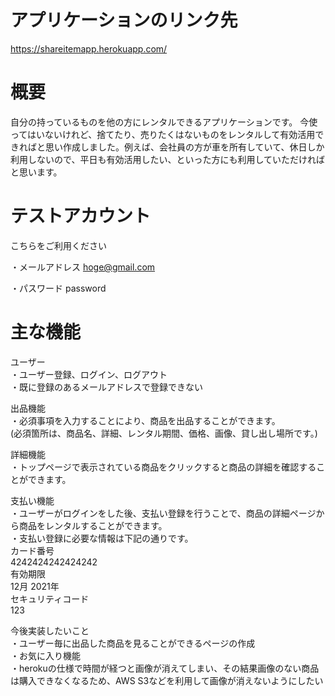 # アプリケーションのリンク先
https://shareitemapp.herokuapp.com/

# 概要
自分の持っているものを他の方にレンタルできるアプリケーションです。
今使ってはいないけれど、捨てたり、売りたくはないものをレンタルして有効活用できればと思い作成しました。例えば、会社員の方が車を所有していて、休日しか利用しないので、平日も有効活用したい、といった方にも利用していただければと思います。

# テストアカウント
こちらをご利用ください

・メールアドレス
  hoge@gmail.com

・パスワード
  password

# 主な機能
ユーザー<br>
 ・ユーザー登録、ログイン、ログアウト<br>
 ・既に登録のあるメールアドレスで登録できない

出品機能<br>
 ・必須事項を入力することにより、商品を出品することができます。<br>
 (必須箇所は、商品名、詳細、レンタル期間、価格、画像、貸し出し場所です。)

詳細機能<br>
 ・トップページで表示されている商品をクリックすると商品の詳細を確認することができます。

支払い機能<br>
 ・ユーザーがログインをした後、支払い登録を行うことで、商品の詳細ページから商品をレンタルすることができます。<br>
 ・支払い登録に必要な情報は下記の通りです。<br>
  カード番号<br>
  4242424242424242<br>
  有効期限<br>
  12月 2021年<br>
  セキュリティコード<br>
  123

今後実装したいこと<br>
 ・ユーザー毎に出品した商品を見ることができるページの作成<br>
 ・お気に入り機能<br>
 ・herokuの仕様で時間が経つと画像が消えてしまい、その結果画像のない商品は購入できなくなるため、AWS S3などを利用して画像が消えないようにしたい